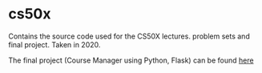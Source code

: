 # cs50x
Contains the source code used for the CS50X lectures. problem sets and final project. Taken in 2020. 

The final project (Course Manager using Python, Flask) can be found [here](https://github.com/AhmadHatziq/course-manager)
